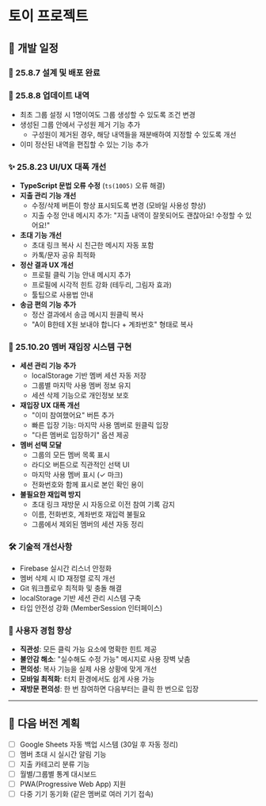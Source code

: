 # 토이 프로젝트

## 📅 개발 일정

### 🚀 25.8.7 설계 및 배포 완료

### 🔄 25.8.8 업데이트 내역
- 최초 그룹 설정 시 1명이여도 그룹 생성할 수 있도록 조건 변경
- 생성된 그룹 안에서 구성원 제거 기능 추가
  - 구성원이 제거된 경우, 해당 내역들을 재분배하여 지정할 수 있도록 개선
- 이미 정산된 내역을 편집할 수 있는 기능 추가

### ✨ 25.8.23 UI/UX 대폭 개선
- **TypeScript 문법 오류 수정** (`ts(1005)` 오류 해결)
- **지출 관리 기능 개선**
  - 수정/삭제 버튼이 항상 표시되도록 변경 (모바일 사용성 향상)
  - 지출 수정 안내 메시지 추가: "지출 내역이 잘못되어도 괜찮아요! 수정할 수 있어요!"
- **초대 기능 개선**
  - 초대 링크 복사 시 친근한 메시지 자동 포함
  - 카톡/문자 공유 최적화
- **정산 결과 UX 개선**
  - 프로필 클릭 기능 안내 메시지 추가
  - 프로필에 시각적 힌트 강화 (테두리, 그림자 효과)
  - 툴팁으로 사용법 안내
- **송금 편의 기능 추가**
  - 정산 결과에서 송금 메시지 원클릭 복사
  - "A이 B한테 X원 보내야 합니다 + 계좌번호" 형태로 복사

### 🎉 25.10.20 멤버 재입장 시스템 구현
- **세션 관리 기능 추가**
  - localStorage 기반 멤버 세션 자동 저장
  - 그룹별 마지막 사용 멤버 정보 유지
  - 세션 삭제 기능으로 개인정보 보호
- **재입장 UX 대폭 개선**
  - "이미 참여했어요" 버튼 추가
  - 빠른 입장 기능: 마지막 사용 멤버로 원클릭 입장
  - "다른 멤버로 입장하기" 옵션 제공
- **멤버 선택 모달**
  - 그룹의 모든 멤버 목록 표시
  - 라디오 버튼으로 직관적인 선택 UI
  - 마지막 사용 멤버 표시 (✓ 마크)
  - 전화번호와 함께 표시로 본인 확인 용이
- **불필요한 재입력 방지**
  - 초대 링크 재방문 시 자동으로 이전 참여 기록 감지
  - 이름, 전화번호, 계좌번호 재입력 불필요
  - 그룹에서 제외된 멤버의 세션 자동 정리

### 🛠️ 기술적 개선사항
- Firebase 실시간 리스너 안정화
- 멤버 삭제 시 ID 재정렬 로직 개선
- Git 워크플로우 최적화 및 충돌 해결
- localStorage 기반 세션 관리 시스템 구축
- 타입 안전성 강화 (MemberSession 인터페이스)

### 📱 사용자 경험 향상
- **직관성**: 모든 클릭 가능 요소에 명확한 힌트 제공
- **불안감 해소**: "실수해도 수정 가능" 메시지로 사용 장벽 낮춤
- **편의성**: 복사 기능을 실제 사용 상황에 맞게 개선
- **모바일 최적화**: 터치 환경에서도 쉽게 사용 가능
- **재방문 편의성**: 한 번 참여하면 다음부터는 클릭 한 번으로 입장

----

## 🎯 다음 버전 계획
- [ ] Google Sheets 자동 백업 시스템 (30일 후 자동 정리)
- [ ] 멤버 초대 시 실시간 알림 기능
- [ ] 지출 카테고리 분류 기능
- [ ] 월별/그룹별 통계 대시보드
- [ ] PWA(Progressive Web App) 지원
- [ ] 다중 기기 동기화 (같은 멤버로 여러 기기 접속) 
 